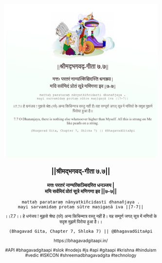<img src="../../asset/BG_7_7.png"/>
<center><h2>||श्रीमद्‍भगवद्‍-गीता ७.७||</h2>
<h3>मत्तः परतरं नान्यत्किञ्चिदस्ति धनञ्जय |<br/>मयि सर्वमिदं प्रोतं सूत्रे मणिगणा इव ||७-७||</h3>
<pre>mattaḥ parataraṃ nānyatkiñcidasti dhanañjaya .<br/>mayi sarvamidaṃ protaṃ sūtre maṇigaṇā iva ||7-7||</pre>
<p>।।7.7।। हे धनंजय ! मुझसे श्रेष्ठ (परे) अन्य किचिन्मात्र वस्तु नहीं है। यह सम्पूर्ण जगत् सूत्र में मणियों के सदृश मुझमें पिरोया हुआ है।।</p>
<pre>(Bhagavad Gita, Chapter 7, Shloka 7) || @BhagavadGitaApi</pre><p>https://bhagavadgitaapi.in/</p><p>#API #bhagavadgitaapi #slok #nodejs #js #api #gitaapi #krishna #hinduism #vedic #ISKCON #shreemadbhagavadgita #technology</p></center>
